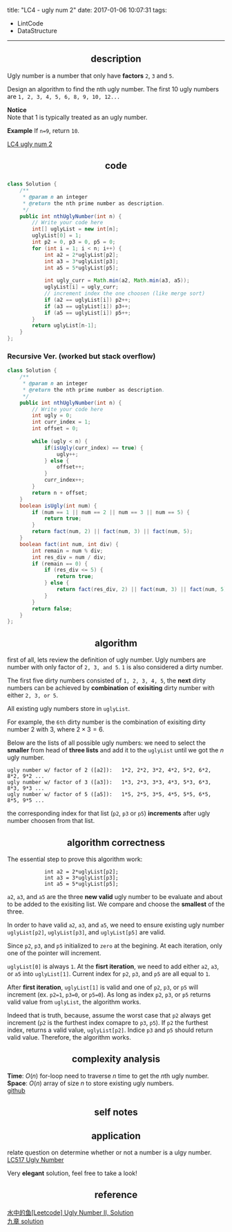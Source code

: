title: "LC4 - ugly num 2"
date: 2017-01-06 10:07:31
tags:
- LintCode
- DataStructure
---


## <center> description </center>
Ugly number is a number that only have **factors** `2`, `3` and `5`.

Design an algorithm to find the nth ugly number. The first 10 ugly numbers are `1, 2, 3, 4, 5, 6, 8, 9, 10, 12...`

 **Notice**  
Note that 1 is typically treated as an ugly number.

**Example**
If `n=9`, return `10`.

[LC4 ugly num 2](http://www.lintcode.com/en/problem/ugly-number-ii/)

## <center> code </center>

### 
```java
class Solution {
    /**
     * @param n an integer
     * @return the nth prime number as description.
     */
    public int nthUglyNumber(int n) {
        // Write your code here
        int[] uglyList = new int[n];
        uglyList[0] = 1;
        int p2 = 0, p3 = 0, p5 = 0;
        for (int i = 1; i < n; i++) {
            int a2 = 2*uglyList[p2];
            int a3 = 3*uglyList[p3];
            int a5 = 5*uglyList[p5];
            
            int ugly_curr = Math.min(a2, Math.min(a3, a5));
            uglyList[i] = ugly_curr;
            // increment index the one choosen (like merge sort)
            if (a2 == uglyList[i]) p2++;
            if (a3 == uglyList[i]) p3++;
            if (a5 == uglyList[i]) p5++;
        }
        return uglyList[n-1];
    }
};
```

<!--more-->

### Recursive Ver. (worked but stack overflow) 
```java
class Solution {
    /**
     * @param n an integer
     * @return the nth prime number as description.
     */
    public int nthUglyNumber(int n) {
        // Write your code here
        int ugly = 0;
        int curr_index = 1;
        int offset = 0;
        
        while (ugly < n) {
            if(isUgly(curr_index) == true) {
                ugly++;
            } else {
                offset++;
            }
            curr_index++;
        }
        return n + offset;
    }
    boolean isUgly(int num) {
        if (num == 1 || num == 2 || num == 3 || num == 5) {
            return true;
        }
        return fact(num, 2) || fact(num, 3) || fact(num, 5);
    }
    boolean fact(int num, int div) {
        int remain = num % div;
        int res_div = num / div;
        if (remain == 0) {
            if (res_div <= 5) {
                return true;
            } else {
                return fact(res_div, 2) || fact(num, 3) || fact(num, 5);
            }
        }
        return false;
    }
};
```

## <center> algorithm </center>

first of all, lets review the definition of ugly number. Ugly numbers are number with only factor of `2, 3, and 5`. `1` is also considered a dirty number.  

The first five dirty numbers consisted of `1, 2, 3, 4, 5`, the **next** dirty numbers can be achieved by **combination** of **exisiting** dirty number with either `2, 3, or 5`. 

All existing ugly numbers store in `uglyList`.

For example, the `6th` dirty number is the combination of exisiting dirty number $2$ with $3$, where $2\times 3 = 6$.  

Below are the lists of all possible ugly numbers: we need to select the **smaller** from head of **three lists** and add it to the `uglyList` until we got the $n$ ugly number.  


```
ugly number w/ factor of 2 ([a2]):   1*2, 2*2, 3*2, 4*2, 5*2, 6*2, 8*2, 9*2 ... 
ugly number w/ factor of 3 ([a3]):   1*3, 2*3, 3*3, 4*3, 5*3, 6*3, 8*3, 9*3 ... 
ugly number w/ factor of 5 ([a5]):   1*5, 2*5, 3*5, 4*5, 5*5, 6*5, 8*5, 9*5 ... 
```

the corresponding index for that list (`p2`, `p3` or `p5`) **increments** after ugly  number choosen from that list. 

## <center> algorithm correctness </center>

The essential step to prove this algorithm work: 

```
            int a2 = 2*uglyList[p2];
            int a3 = 3*uglyList[p3];
            int a5 = 5*uglyList[p5];
```

`a2`, `a3`, and `a5` are the three **new valid** ugly number to be evaluate and about to be added to the exisiting list. We compare and choose the **smallest** of the three.  


In order to have valid `a2`, `a3`, and `a5`, we need to ensure existing ugly number `uglyList[p2]`, `uglyList[p3]`, and `uglyList[p5]` are valid.   

Since `p2`, `p3`, and `p5` initialized to `zero` at the begining. At each iteration, only one of the pointer will increment.  

`uglyList[0]` is always `1`. At the **fisrt iteration**, we need to add either `a2`, `a3`, or `a5` into `uglyList[1]`. Current index for `p2`, `p3`, and `p5` are all equal to `1`.   

After **first iteration**, `uglyList[1]` is valid and one of `p2`, `p3`, or `p5` will increment (ex. `p2=1`, `p3=0`, or `p5=0`). As long as index `p2`, `p3`, or `p5` returns valid value from `uglyList`, the algorithm works.   

Indeed that is truth, because, assume the worst case that `p2` always get increment (`p2` is the furthest index comapre to `p3`, `p5`). If `p2` the furthest index, returns a valid value, `uglyList[p2]`. Indice `p3` and `p5` should return valid value. Therefore, the algorithm works.  


## <center> complexity analysis </center>
**Time**: $O(n)$ for-loop need to traverse $n$ time to get the $n$th ugly number.  
**Space**: $O(n)$ array of size $n$ to store existing ugly numbers.  
[github]()

## <center> self notes </center>

## <center> application </center>
relate question on determine whether or not a number is a ulgy number.  
[LC517 Ugly Number](http://www.lintcode.com/en/problem/ugly-number/)

Very **elegant** solution, feel free to take a look!
## <center> reference </center>

[水中的鱼[Leetcode] Ugly Number II, Solution](http://fisherlei.blogspot.com/2015/10/leetcode-ugly-number-ii-solution.html)  
[九章 solution](http://www.jiuzhang.com/solutions/ugly-number-ii/)
